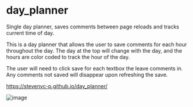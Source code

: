 # day_planner
Single day planner, saves comments between page reloads and tracks current time of day.

This is a day planner that allows the user to save comments for each hour throughout the day.  The day at the top will change with the day, and the hours are color coded to track the hour of the day.

The user will need to click save for each textbox the leave comments in.  Any comments not saved will disappear upon refreshing the save. 

https://stevenvc-p.github.io/day_planner/

![image](https://user-images.githubusercontent.com/77998885/111854426-3bfd1300-88ed-11eb-8dea-c6ddefc5b6ca.png)
